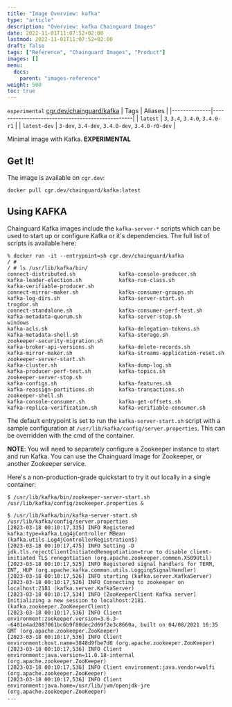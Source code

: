 ```yaml
---
title: "Image Overview: kafka"
type: "article"
description: "Overview: kafka Chainguard Images"
date: 2022-11-01T11:07:52+02:00
lastmod: 2022-11-01T11:07:52+02:00
draft: false
tags: ["Reference", "Chainguard Images", "Product"]
images: []
menu:
  docs:
    parent: "images-reference"
weight: 500
toc: true
---
```


`experimental` [cgr.dev/chainguard/kafka](https://github.com/chainguard-images/images/tree/main/images/kafka)
| Tags         | Aliases                                         |
|--------------|-------------------------------------------------|
| `latest`     | `3`, `3.4`, `3.4.0`, `3.4.0-r1`                 |
| `latest-dev` | `3-dev`, `3.4-dev`, `3.4.0-dev`, `3.4.0-r0-dev` |



Minimal image with Kafka. **EXPERIMENTAL**

## Get It!

The image is available on `cgr.dev`:

```
docker pull cgr.dev/chainguard/kafka:latest
```

## Using KAFKA

Chainguard Kafka images include the `kafka-server-*` scripts which can be used to start up or configure Kafka or it's dependencies.
The full list of scripts is available here:

```shell
% docker run -it --entrypoint=sh cgr.dev/chainguard/kafka
/ #
/ # ls /usr/lib/kafka/bin/
connect-distributed.sh              kafka-console-producer.sh           kafka-leader-election.sh            kafka-run-class.sh                  kafka-verifiable-producer.sh
connect-mirror-maker.sh             kafka-consumer-groups.sh            kafka-log-dirs.sh                   kafka-server-start.sh               trogdor.sh
connect-standalone.sh               kafka-consumer-perf-test.sh         kafka-metadata-quorum.sh            kafka-server-stop.sh                windows
kafka-acls.sh                       kafka-delegation-tokens.sh          kafka-metadata-shell.sh             kafka-storage.sh                    zookeeper-security-migration.sh
kafka-broker-api-versions.sh        kafka-delete-records.sh             kafka-mirror-maker.sh               kafka-streams-application-reset.sh  zookeeper-server-start.sh
kafka-cluster.sh                    kafka-dump-log.sh                   kafka-producer-perf-test.sh         kafka-topics.sh                     zookeeper-server-stop.sh
kafka-configs.sh                    kafka-features.sh                   kafka-reassign-partitions.sh        kafka-transactions.sh               zookeeper-shell.sh
kafka-console-consumer.sh           kafka-get-offsets.sh                kafka-replica-verification.sh       kafka-verifiable-consumer.sh
```

The default entrypoint is set to run the `kafka-server-start.sh` script with a sample configuration at `/usr/lib/kafka/config/server.properties`.
This can be overridden with the cmd of the container.

**NOTE**: You will need to separately configure a Zookeeper instance to start and run Kafka.
You can use the Chainguard Image for Zookeeper, or another Zookeeper service.

Here's a non-production-grade quickstart to try it out locally in a single container:

```shell
$ /usr/lib/kafka/bin/zookeeper-server-start.sh /usr/lib/kafka/config/zookeeper.properties &

$ /usr/lib/kafka/bin/kafka-server-start.sh /usr/lib/kafka/config/server.properties
[2023-03-18 00:10:17,335] INFO Registered kafka:type=kafka.Log4jController MBean (kafka.utils.Log4jControllerRegistration$)
[2023-03-18 00:10:17,475] INFO Setting -D jdk.tls.rejectClientInitiatedRenegotiation=true to disable client-initiated TLS renegotiation (org.apache.zookeeper.common.X509Util)
[2023-03-18 00:10:17,525] INFO Registered signal handlers for TERM, INT, HUP (org.apache.kafka.common.utils.LoggingSignalHandler)
[2023-03-18 00:10:17,526] INFO starting (kafka.server.KafkaServer)
[2023-03-18 00:10:17,526] INFO Connecting to zookeeper on localhost:2181 (kafka.server.KafkaServer)
[2023-03-18 00:10:17,534] INFO [ZooKeeperClient Kafka server] Initializing a new session to localhost:2181. (kafka.zookeeper.ZooKeeperClient)
[2023-03-18 00:10:17,536] INFO Client environment:zookeeper.version=3.6.3--6401e4ad2087061bc6b9f80dec2d69f2e3c8660a, built on 04/08/2021 16:35 GMT (org.apache.zookeeper.ZooKeeper)
[2023-03-18 00:10:17,536] INFO Client environment:host.name=3848d9fbe7d6 (org.apache.zookeeper.ZooKeeper)
[2023-03-18 00:10:17,536] INFO Client environment:java.version=11.0.18-internal (org.apache.zookeeper.ZooKeeper)
[2023-03-18 00:10:17,536] INFO Client environment:java.vendor=wolfi (org.apache.zookeeper.ZooKeeper)
[2023-03-18 00:10:17,536] INFO Client environment:java.home=/usr/lib/jvm/openjdk-jre (org.apache.zookeeper.ZooKeeper)
...
```

